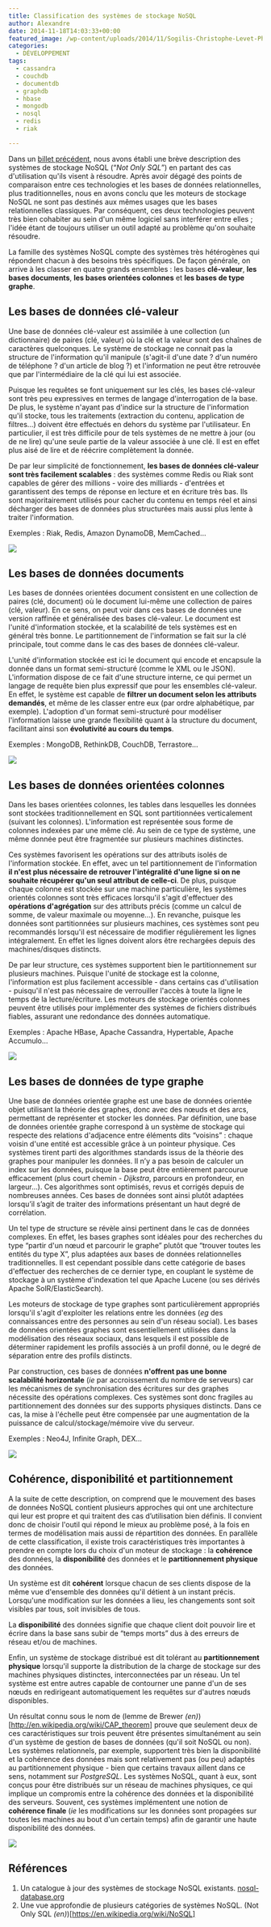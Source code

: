 ```yaml
---
title: Classification des systèmes de stockage NoSQL
author: Alexandre
date: 2014-11-18T14:03:33+00:00
featured_image: /wp-content/uploads/2014/11/Sogilis-Christophe-Levet-Photographe-8877.jpg
categories:
  - DÉVELOPPEMENT
tags:
  - cassandra
  - couchdb
  - documentdb
  - graphdb
  - hbase
  - mongodb
  - nosql
  - redis
  - riak

---
```

Dans un [billet précédent](http://sogilis.com/blog/mouvement-nosql/), nous avons établi une brève description des systèmes de stockage NoSQL (“_Not Only SQL_”) en partant des cas d'utilisation qu'ils visent à résoudre. Après avoir dégagé des points de comparaison entre ces technologies et les bases de données relationnelles, plus traditionnelles, nous en avons conclu que les moteurs de stockage NoSQL ne sont pas destinés aux mêmes usages que les bases relationnelles classiques. Par conséquent, ces deux technologies peuvent très bien cohabiter au sein d'un même logiciel sans interférer entre elles ; l'idée étant de toujours utiliser un outil adapté au problème qu'on souhaite résoudre.

La famille des systèmes NoSQL compte des systèmes très hétérogènes qui répondent chacun à des besoins très spécifiques. De façon générale, on arrive à les classer en quatre grands ensembles : les bases **clé-valeur**, **les bases documents**, **les bases orientées colonnes** et **les bases de type graphe**.

## Les bases de données clé-valeur

Une base de données clé-valeur est assimilée à une collection (un dictionnaire) de paires (clé, valeur) où la clé et la valeur sont des chaînes de caractères quelconques. Le système de stockage ne connait pas la structure de l'information qu'il manipule (s'agit-il d'une date ? d'un numéro de téléphone ? d'un article de blog ?) et l'information ne peut être retrouvée que par l'intermédiaire de la clé qui lui est associée.

Puisque les requêtes se font uniquement sur les clés, les bases clé-valeur sont très peu expressives en termes de langage d'interrogation de la base. De plus, le système n'ayant pas d'indice sur la structure de l'information qu'il stocke, tous les traitements (extraction du contenu, application de filtres…) doivent être effectués en dehors du système par l'utilisateur. En particulier, il est très difficile pour de tels systèmes de ne mettre à jour (ou de ne lire) qu'une seule partie de la valeur associée à une clé. Il est en effet plus aisé de lire et de réécrire complètement la donnée.

De par leur simplicité de fonctionnement, **les bases de données clé-valeur sont très facilement scalables** : des systèmes comme Redis ou Riak sont capables de gérer des millions - voire des milliards - d'entrées et garantissent des temps de réponse en lecture et en écriture très bas. Ils sont majoritairement utilisés pour cacher du contenu en temps réel et ainsi décharger des bases de données plus structurées mais aussi plus lente à traiter l'information.

Exemples : Riak, Redis, Amazon DynamoDB, MemCached…

![](/img/2014/11/tumblr_inline_ncppxsqeBr1sc5im4.png)

## Les bases de données documents

Les bases de données orientées document consistent en une collection de paires (clé, document) où le document lui-même une collection de paires (clé, valeur). En ce sens, on peut voir dans ces bases de données une version raffinée et généralisée des bases clé-valeur. Le document est l'unité d'information stockée, et la scalabilité de tels systèmes est en général très bonne. Le partitionnement de l'information se fait sur la clé principale, tout comme dans le cas des bases de données clé-valeur.

L'unité d'information stockée est ici le document qui encode et encapsule la donnée dans un format semi-structuré (comme le XML ou le JSON). L'information dispose de ce fait d'une structure interne, ce qui permet un langage de requête bien plus expressif que pour les ensembles clé-valeur. En effet, le système est capable de **filtrer un document selon les attributs demandés**, et même de les classer entre eux (par ordre alphabétique, par exemple). L'adoption d'un format semi-structuré pour modéliser l'information laisse une grande flexibilité quant à la structure du document, facilitant ainsi son **évolutivité au cours du temps**.

Exemples : MongoDB, RethinkDB, CouchDB, Terrastore…

![](/img/2014/11/tumblr_inline_ncppyebVo51sc5im4.png)

## Les bases de données orientées colonnes

Dans les bases orientées colonnes, les tables dans lesquelles les données sont stockées traditionnellement en SQL sont partitionnées verticalement (suivant les colonnes). L'information est représentée sous forme de colonnes indexées par une même clé. Au sein de ce type de système, une même donnée peut être fragmentée sur plusieurs machines distinctes.

Ces systèmes favorisent les opérations sur des attributs isolés de l'information stockée. En effet, avec un tel partitionnement de l'information **il n'est plus nécessaire de retrouver l'intégralité d'une ligne si on ne souhaite récupérer qu'un seul attribut de celle-ci**. De plus, puisque chaque colonne est stockée sur une machine particulière, les systèmes orientés colonnes sont très efficaces lorsqu'il s'agit d'effectuer des **opérations d'agrégation** sur des attributs précis (comme un calcul de somme, de valeur maximale ou moyenne…). En revanche, puisque les données sont partitionnées sur plusieurs machines, ces systèmes sont peu recommandés lorsqu'il est nécessaire de modifier régulièrement les lignes intégralement. En effet les lignes doivent alors être rechargées depuis des machines/disques distincts.

De par leur structure, ces systèmes supportent bien le partitionnement sur plusieurs machines. Puisque l'unité de stockage est la colonne, l'information est plus facilement accessible - dans certains cas d'utilisation - puisqu'il n'est pas nécessaire de verrouiller l'accès à toute la ligne le temps de la lecture/écriture. Les moteurs de stockage orientés colonnes peuvent être utilisés pour implémenter des systèmes de fichiers distribués fiables, assurant une redondance des données automatique.

Exemples : Apache HBase, Apache Cassandra, Hypertable, Apache Accumulo…

![](/img/2014/11/tumblr_inline_ncppyr3M7h1sc5im4.png)

## Les bases de données de type graphe

Une base de données orientée graphe est une base de données orientée objet utilisant la théorie des graphes, donc avec des nœuds et des arcs, permettant de représenter et stocker les données. Par définition, une base de données orientée graphe correspond à un système de stockage qui respecte des relations d'adjacence entre éléments dits “voisins” : chaque voisin d'une entité est accessible grâce à un pointeur physique. Ces systèmes tirent parti des algorithmes standards issus de la théorie des graphes pour manipuler les données. Il n’y a pas besoin de calculer un index sur les données, puisque la base peut être entièrement parcourue efficacement (plus court chemin - _Dijkstra_, parcours en profondeur, en largeur…). Ces algorithmes sont optimisés, revus et corrigés depuis de nombreuses années. Ces bases de données sont ainsi plutôt adaptées lorsqu’il s’agit de traiter des informations présentant un haut degré de corrélation.

Un tel type de structure se révèle ainsi pertinent dans le cas de données complexes. En effet, les bases graphes sont idéales pour des recherches du type “partir d'un nœud et parcourir le graphe” plutôt que “trouver toutes les entités du type X”, plus adaptées aux bases de données relationnelles traditionnelles. Il est cependant possible dans cette catégorie de bases d'effectuer des recherches de ce dernier type, en couplant le système de stockage à un système d'indexation tel que Apache Lucene (ou ses dérivés Apache SolR/ElasticSearch).

Les moteurs de stockage de type graphes sont particulièrement appropriés lorsqu'il s'agit d'exploiter les relations entre les données (_eg_ des connaissances entre des personnes au sein d'un réseau social). Les bases de données orientées graphes sont essentiellement utilisées dans la modélisation des réseaux sociaux, dans lesquels il est possible de déterminer rapidement les profils associés à un profil donné, ou le degré de séparation entre des profils distincts.

Par construction, ces bases de données **n'offrent pas une bonne scalabilité horizontale** (_ie_ par accroissement du nombre de serveurs) car les mécanismes de synchronisation des écritures sur des graphes nécessite des opérations complexes. Ces systèmes sont donc fragiles au partitionnement des données sur des supports physiques distincts. Dans ce cas, la mise à l'échelle peut être compensée par une augmentation de la puissance de calcul/stockage/mémoire vive du serveur.

Exemples : Neo4J, Infinite Graph, DEX…

![](/img/2014/11/tumblr_inline_ncppz4EuZo1sc5im4.png)

## Cohérence, disponibilité et partitionnement

A la suite de cette description, on comprend que le mouvement des bases de données NoSQL contient plusieurs approches qui ont une architecture qui leur est propre et qui traitent des cas d’utilisation bien définis. Il convient donc de choisir l'outil qui répond le mieux au problème posé, à la fois en termes de modélisation mais aussi de répartition des données. En parallèle de cette classification, il existe trois caractéristiques très importantes à prendre en compte lors du choix d'un moteur de stockage : la **cohérence** des données, la **disponibilité** des données et le **partitionnement physique** des données.

Un système est dit **cohérent** lorsque chacun de ses clients dispose de la même vue d'ensemble des données qu'il détient à un instant précis. Lorsqu'une modification sur les données a lieu, les changements sont soit visibles par tous, soit invisibles de tous.

La **disponibilité** des données signifie que chaque client doit pouvoir lire et écrire dans la base sans subir de “temps morts” dus à des erreurs de réseau et/ou de machines.

Enfin, un système de stockage distribué est dit tolérant au **partitionnement physique** lorsqu'il supporte la distribution de la charge de stockage sur des machines physiques distinctes, interconnectées par un réseau. Un tel système est entre autres capable de contourner une panne d'un de ses nœuds en redirigeant automatiquement les requêtes sur d'autres nœuds disponibles.

Un résultat connu sous le nom de (lemme de Brewer _(en)_)[http://en.wikipedia.org/wiki/CAP_theorem] prouve que seulement deux de ces caractéristiques sur trois peuvent être présentes simultanément au sein d'un système de gestion de bases de données (qu'il soit NoSQL ou non). Les systèmes relationnels, par exemple, supportent très bien la disponibilité et la cohérence des données mais sont relativement pas (ou peu) adaptés au partitionnement physique - bien que certains travaux aillent dans ce sens, notamment sur _PostgreSQL_. Les systèmes NoSQL, quant à eux, sont conçus pour être distribués sur un réseau de machines physiques, ce qui implique un compromis entre la cohérence des données et la disponibilité des serveurs. Souvent, ces systèmes implémentent une notion de **cohérence finale** (_ie_ les modifications sur les données sont propagées sur toutes les machines au bout d'un certain temps) afin de garantir une haute disponibilité des données.

![](/img/2014/11/tumblr_inline_ncpr1fhc5T1sc5im4.png)

## Références

1. Un catalogue à jour des systèmes de stockage NoSQL existants.
  [nosql-database.org](http://nosql-database.org/)
2. Une vue approfondie de plusieurs catégories de systèmes NoSQL.
  (Not Only SQL _(en)_)[https://en.wikipedia.org/wiki/NoSQL]
